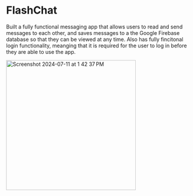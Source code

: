 # FlashChat

Built a fully functional messaging app that allows users to read and send messages to each other, and saves messages to a the Google Firebase database so that they can be viewed at any time. Also has fully fincitonal login functionality, meanging that it is required for the user to log in before they are able to use the app.

<img width="351" alt="Screenshot 2024-07-11 at 1 42 37 PM" src="https://github.com/payton1998/FlashChat/assets/17220685/dc187269-4302-4456-8abe-ac0148da73d3">
